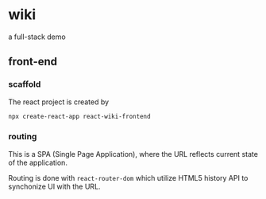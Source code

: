# wiki

a full-stack demo

## front-end

### scaffold

The react project is created by 
```bash
npx create-react-app react-wiki-frontend
```

### routing

This is a SPA (Single Page Application), where the URL reflects current state of the application.

Routing is done with `react-router-dom` 
which utilize HTML5 history API to synchonize UI with the URL.